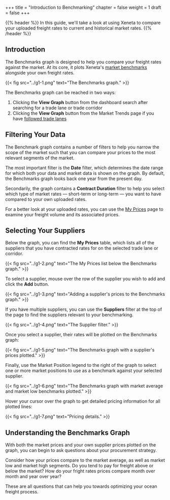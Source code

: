 +++
title = "Introduction to Benchmarking"
chapter = false
weight = 1
draft = false
+++

{{% header %}} In this guide, we'll take a look at using Xeneta to compare your uploaded freight rates to current and historical market rates. {{% /header %}}

## Introduction

The Benchmarks graph is designed to help you compare your freight rates against the market. At its core, it plots Xeneta's [market benchmarks](https://support.xeneta.com/hc/en-us/articles/115001532114-Market-Benchmarks) alongside your own freight rates.

{{< fig src="../g1-1.png" text="The Benchmarks graph." >}}

The Benchmarks graph can be reached in two ways:

1. Clicking the **View Graph** button from the dashboard search after searching for a trade lane or trade corridor
2. Clicking the **View Graph** button from the Market Trends page if you have [followed trade lanes](https://support.xeneta.com/hc/en-us/articles/115003166269-Followed-Market-Trends)

## Filtering Your Data

The Benchmark graph contains a number of filters to help you narrow the scope of the market such that you can compare your prices to the most relevant segments of the market.

The most important filter is the **Date** filter, which determines the date range for which both your data and market data is shown on the graph. By default, the Benchmarks graph looks back one year from the present day.

Secondarily, the graph contains a **Contract Duration** filter to help you select which type of market rates — short-term or long-term — you want to have compared to your own uploaded rates.

For a better look at your uploaded rates, you can use the [My Prices](https://app.xeneta.com/ocean/prices/corridors) page to examine your freight volume and its associated prices.

## Selecting Your Suppliers

Below the graph, you can find the **My Prices** table, which lists all of the suppliers that you have contracted rates for on the selected trade lane or corridor. 

{{< fig src="../g1-2.png" text="The My Prices list below the Benchmarks graph." >}}

To select a supplier, mouse over the row of the supplier you wish to add and click the **Add** button.

{{< fig src="../g1-3.png" text="Adding a supplier's prices to the Benchmarks graph." >}}

If you have multiple suppliers, you can use the **Suppliers** filter at the top of the page to find the suppliers relevant to your benchmarking.

{{< fig src="../g1-4.png" text="The Supplier filter." >}}

Once you select a supplier, their rates will be plotted on the Benchmarks graph:

{{< fig src="../g1-5.png" text="The Benchmarks graph with a supplier's prices plotted." >}}

Finally, use the Market Position legend to the right of the graph to select one or more market positions to use as a benchmark against your selected supplier.

{{< fig src="../g1-6.png" text="The Benchmarks graph with market average and market low benchmarks plotted." >}}

Hover your cursor over the graph to get detailed pricing information for all plotted lines:

{{< fig src="../g1-7.png" text="Pricing details." >}}

## Understanding the Benchmarks Graph

With both the market prices and your own supplier prices plotted on the graph, you can begin to ask questions about your procurement strategy.

Consider how your prices compare to the market average, as well as market low and market high segments. Do you tend to pay for freight above or below the market? How do your fright rates prices compare month over month and year over year?

These are all questions that can help you towards optimizing your ocean freight process.